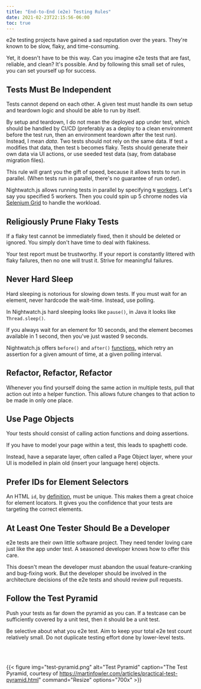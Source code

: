 ```yaml
---
title: "End-to-End (e2e) Testing Rules"
date: 2021-02-23T22:15:56-06:00
toc: true
---
```


e2e testing projects have gained a sad reputation over the years. They're known to be slow, flaky, and time-consuming.

Yet, it doesn't have to be this way. Can you imagine e2e tests that are fast, reliable, and clean? It's possible. And by following this small set of rules, you can set yourself up for success.

<!--more-->

## Tests Must Be Independent

Tests cannot depend on each other. A given test must handle its own setup and teardown logic and should be able to run by itself.

By setup and teardown, I do not mean the deployed app under test, which should be handled by CI/CD (preferably as a deploy to a clean environment before the test run, then an environment teardown after the test run). Instead, I mean _data_. Two tests should not rely on the same data. If test `a` modifies that data, then test `b` becomes flaky. Tests should generate their own data via UI actions, or use seeded test data (say, from database migration files).

This rule will grant you the gift of speed, because it allows tests to run in parallel. (When tests run in parallel, there's no guarantee of run order).

Nightwatch.js allows running tests in parallel by specifying `N` [workers](https://nightwatchjs.org/gettingstarted/configuration/). Let's say you specified 5 workers. Then you could spin up 5 chrome nodes via [Selenium Grid](https://github.com/SeleniumHQ/docker-selenium) to handle the workload.

## Religiously Prune Flaky Tests

If a flaky test cannot be immediately fixed, then it should be deleted or ignored. You simply don't have time to deal with flakiness.

Your test report must be trustworthy. If your report is constantly littered with flaky failures, then no one will trust it. Strive for meaningful failures.

## Never Hard Sleep

Hard sleeping is notorious for slowing down tests. If you must wait for an element, never hardcode the wait-time. Instead, use polling.

In Nightwatch.js hard sleeping looks like `pause()`, in Java it looks like `Thread.sleep()`.

If you always wait for an element for 10 seconds, and the element becomes available in 1 second, then you've just wasted 9 seconds.

Nightwatch.js offers `before()` and `after()` [functions](https://nightwatchjs.org/api/expect/), which retry an assertion for a given amount of time, at a given polling interval.

## Refactor, Refactor, Refactor

Whenever you find yourself doing the same action in multiple tests, pull that action out into a helper function. This allows future changes to that action to be made in only one place.

## Use Page Objects

Your tests should consist of calling action functions and doing assertions.

If you have to model your page within a test, this leads to spaghetti code.

Instead, have a separate layer, often called a Page Object layer, where your UI is modelled in plain old (insert your language here) objects.

## Prefer IDs for Element Selectors

An HTML `id`, by [definition](https://developer.mozilla.org/en-US/docs/Web/HTML/Global_attributes/id), must be unique. This makes them a great choice for element locators. It gives you the confidence that your tests are targeting the correct elements.

## At Least One Tester Should Be a Developer

e2e tests are their own little software project. They need tender loving care just like the app under test. A seasoned developer knows how to offer this care.

This doesn't mean the developer must abandon the usual feature-cranking and bug-fixing work. But the developer should be involved in the architecture decisions of the e2e tests and should review pull requests.

## Follow the Test Pyramid

Push your tests as far down the pyramid as you can. If a testcase can be sufficiently covered by a unit test, then it should be a unit test.

Be selective about what you e2e test. Aim to keep your total e2e test count relatively small. Do not duplicate testing effort done by lower-level tests.

<br>
<br>

{{< figure
img="test-pyramid.png"
alt="Test Pyramid"
caption="The Test Pyramid, courtesy of <https://martinfowler.com/articles/practical-test-pyramid.html>"
command="Resize"
options="700x" >}}
